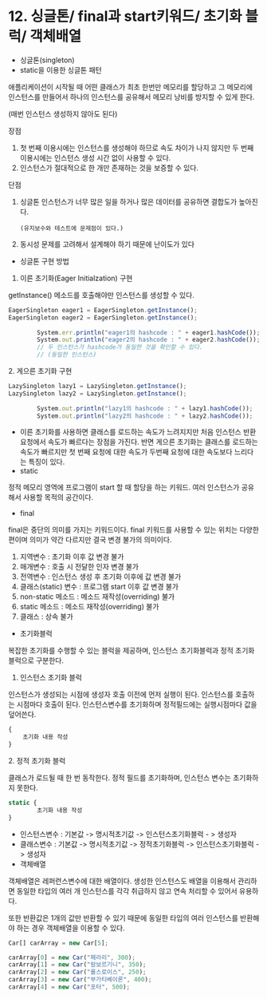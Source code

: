 # 12. 싱글톤/ final과 start키워드/ 초기화 블럭/ 객체배열



* 싱글톤(singleton)
* static을 이용한 싱글톤 패턴

애플리케이션이 시작될 때 어떤 클래스가 최초 한번만 메모리를 할당하고 그 메모리에 인스턴스를 만들어서 하나의 인스턴스를 공유해서 메모리 낭비를 방지할 수 있게 한다.

(매번 인스턴스 생성하지 않아도 된다)

장점

1. 첫 번째 이용시에는 인스턴스를 생성해야 하므로 속도 차이가 나지 않지만 두 번째 이용시에는 인스턴스 생성 시간 없이 사용할 수 있다.
2. 인스턴스가 절대적으로 한 개만 존재하는 것을 보증할 수 있다.

단점

1.  싱글톤 인스턴스가 너무 많은 일을 하거나 많은 데이터를 공유하면 결합도가 높아진다.

    ```
    (유지보수와 테스트에 문제점이 있다.)
    ```
2. 동시성 문제를 고려해서 설계해야 하기 때문에 난이도가 있다

* 싱글톤 구현 방법

1. 이른 초기화(Eager Initialzation) 구현

getInstance() 메소드를 호출해야만 인스턴스를 생성할 수 있다.

```jsx
EagerSingleton eager1 = EagerSingleton.getInstance();
EagerSingleton eager2 = EagerSingleton.getInstance();
		
		System.err.println("eager1의 hashcode : " + eager1.hashCode());
		System.out.println("eager2의 hashcode : " + eager2.hashCode());
		// 두 인스턴스가 hashcode가 동일한 것을 확인할 수 있다.
		// (동일한 인스턴스)
```

2\. 게으른 초기화 구현

```jsx
LazySingleton lazy1 = LazySingleton.getInstance();
LazySingleton lazy2 = LazySingleton.getInstance();
		
		System.out.println("lazy1의 hashcode : " + lazy1.hashCode());
		System.out.println("lazy2의 hashcode : " + lazy2.hashCode());
```

* 이른 초기화를 사용하면 클래스를 로드하는 속도가 느려지지만 처음 인스턴스 반환 요청에서 속도가 빠르다는 장점을 가진다. 반면 게으른 초기화는 클래스를 로드하는 속도가 빠르지만 첫 번째 요청에 대한 속도가 두번째 요청에 대한 속도보다 느리다는 특징이 있다.
* static

정적 메모리 영역에 프로그램이 start 할 때 할당을 하는 키워드. 여러 인스턴스가 공유해서 사용할 목적의 공간이다.

* final

final은 중단의 의미를 가지는 키워드이다. final 키워드를 사용할 수 있는 위치는 다양한 편이며 의미가 약간 다르지만 결국 변경 불가의 의미이다.

1. 지역변수 : 초기화 이후 값 변경 불가
2. 매개변수 : 호출 시 전달한 인자 변경 불가
3. 전역변수 : 인스턴스 생성 후 초기화 이후에 값 변경 불가
4. 클래스(static) 변수 : 프로그램 start 이후 값 변경 불가
5. non-static 메소드 : 메소드 재작성(overriding) 불가
6. static 메소드 : 메소드 재작성(overriding) 불가
7. 클래스 : 상속 불가

* 초기화블럭

복잡한 초기화를 수행할 수 있는 블럭을 제공하며, 인스턴스 초기화블럭과 정적 초기화 블럭으로 구분한다.

1. 인스턴스 초기화 블럭

인스턴스가 생성되는 시점에 생성자 호출 이전에 먼저 실행이 된다. 인스턴스를 호출하는 시점마다 호출이 된다. 인스턴스변수를 초기화하며 정적필드에는 실행시점마다 값을 덮어쓴다.

```jsx
{
	초기화 내용 작성
}
```

2\. 정적 초기화 블럭

클래스가 로드될 때 한 번 동작한다. 정적 필드를 초기화하며, 인스턴스 변수는 초기화하지 못한다.

```jsx
static {
		초기화 내용 작성
}
```

* 인스턴스변수 : 기본값 -> 명시적초기값 -> 인스턴스초기화블럭 - > 생성자
* 클래스변수 : 기본값 -> 명시적초기값 -> 정적초기화블럭 -> 인스턴스초기화블럭 -> 생성자
* 객체배열

객체배열은 레퍼런스변수에 대한 배열이다. 생성한 인스턴스도 배열을 이용해서 관리하면 동일한 타입의 여러 개 인스턴스를 각각 취급하지 않고 연속 처리할 수 있어서 유용하다.

또한 반환값은 1개의 값만 반환할 수 있기 때문에 동일한 타입의 여러 인스턴스를 반환해야 하는 경우 객체배열을 이용할 수 있다.

```jsx
Car[] carArray = new Car[5];

carArray[0] = new Car("페라리", 300);
carArray[1] = new Car("람보르기니", 350);
carArray[2] = new Car("롤스로이스", 250);
carArray[3] = new Car("부가티베이론", 400);
carArray[4] = new Car("포터", 500);
```
